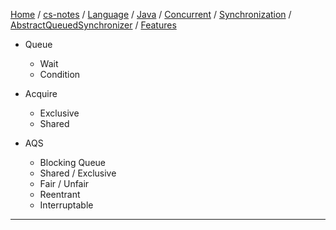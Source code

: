 [Home](https://mengxianbin.github.io) /
[cs-notes](https://mengxianbin.github.io/cs-notes/content) /
[Language](https://mengxianbin.github.io/cs-notes/content/Language) /
[Java](https://mengxianbin.github.io/cs-notes/content/Language/Java) /
[Concurrent](https://mengxianbin.github.io/cs-notes/content/Language/Java/Concurrent) /
[Synchronization](https://mengxianbin.github.io/cs-notes/content/Language/Java/Concurrent/Synchronization) /
[AbstractQueuedSynchronizer](https://mengxianbin.github.io/cs-notes/content/Language/Java/Concurrent/Synchronization/AbstractQueuedSynchronizer) /
[Features](https://mengxianbin.github.io/cs-notes/content/Language/Java/Concurrent/Synchronization/AbstractQueuedSynchronizer/Features)

* Queue
    * Wait
    * Condition

* Acquire
    * Exclusive
    * Shared

* AQS
    * Blocking Queue
    * Shared / Exclusive
    * Fair / Unfair
    * Reentrant
    * Interruptable

---
